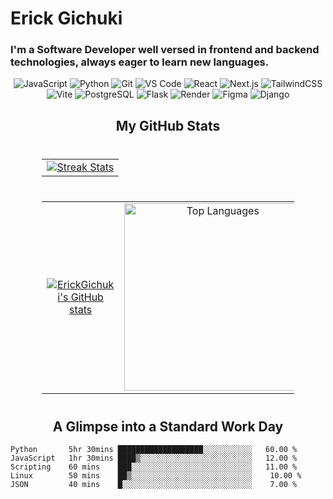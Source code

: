 <h1>Erick Gichuki</h1>
<h3>I'm a Software Developer well versed in frontend and backend technologies, always eager to learn new languages.</h3> 
<p align="left">
  <div align="center">
    <img src="https://img.shields.io/badge/JavaScript-F7DF1E?style=for-the-badge&logo=javascript&logoColor=white" alt="JavaScript" />
    <img src="https://img.shields.io/badge/Python-3776AB?style=for-the-badge&logo=python&logoColor=white" alt="Python" />
    <img src="https://img.shields.io/badge/Git-F05032?style=for-the-badge&logo=git&logoColor=white" alt="Git" />
    <img src="https://img.shields.io/badge/VS_Code-007ACC?style=for-the-badge&logo=visual-studio-code&logoColor=white" alt="VS Code" />
    <img src="https://img.shields.io/badge/React-61DAFB?style=for-the-badge&logo=react&logoColor=white" alt="React" />
    <img src="https://img.shields.io/badge/Next.js-000000?style=for-the-badge&logo=next.js&logoColor=white" alt="Next.js" />
    <img src="https://img.shields.io/badge/Tailwind_CSS-38B2AC?style=for-the-badge&logo=tailwind-css&logoColor=white" alt="TailwindCSS" />
    <img src="https://img.shields.io/badge/Vite-646CFF?style=for-the-badge&logo=vite&logoColor=white" alt="Vite" />
    <img src="https://img.shields.io/badge/PostgreSQL-336791?style=for-the-badge&logo=postgresql&logoColor=white" alt="PostgreSQL" />
    <img src="https://img.shields.io/badge/Flask-000000?style=for-the-badge&logo=flask&logoColor=white" alt="Flask" />
    <img src="https://img.shields.io/badge/Render-46E3B7?style=for-the-badge&logo=render&logoColor=white" alt="Render" />
    <img src="https://img.shields.io/badge/Figma-F24E1E?style=for-the-badge&logo=figma&logoColor=white" alt="Figma" />
    <img src="https://img.shields.io/badge/Django-092E20?style=for-the-badge&logo=django&logoColor=white" alt="Django" />
  </div>
</p>

<h2 align="center">My GitHub Stats</h2>

<div align="center" style="margin: 40px auto; width: 80%;">
  <table style="border-collapse: collapse; width: 100%;">
    <tr>
      <td style="text-align: center; border: none;">
        <a href="http://www.github.com/ErickGichuki">
          <img src="https://github-readme-streak-stats.herokuapp.com/?user=ErickGichuki&stroke=ffffff&background=1c1917&ring=0891b2&fire=0891b2&currStreakNum=ffffff&currStreakLabel=0891b2&sideNums=ffffff&sideLabels=ffffff&dates=ffffff&hide_border=true" alt="Streak Stats" />
        </a>
      </td>
    </tr>
  </table>
</div>

<div align="center">
  <table style="margin: 40px auto; width: 80%; border-collapse: collapse;">
    <tr>
      <td style="text-align: center; border: none;">
        <a href="http://www.github.com/ErickGichuki">
          <img src="https://github-readme-stats.vercel.app/api?username=ErickGichuki&show_icons=true&count_private=true&title_color=0891b2&text_color=ffffff&icon_color=0891b2&bg_color=1c1917&hide_border=true" alt="ErickGichuki's GitHub stats" />
        </a>
      </td>
      <td style="text-align: center; border: none;">
        <a href="https://github.com/ErickGichuki">
          <img src="https://github-readme-stats.vercel.app/api/top-langs/?username=ErickGichuki&langs_count=10&title_color=0891b2&text_color=ffffff&icon_color=0891b2&bg_color=1c1917&hide_border=true&locale=en&custom_title=Top%20Languages" alt="Top Languages" width="300" />
        </a>
      </td>
    </tr>
  </table>
</div>

<h2 align="center">A Glimpse into a Standard Work Day</h2>

```
Python       5hr 30mins ███████████████████░░░░░░░░░░░   60.00 %
JavaScript   1hr 30mins ████▒░░░░░░░░░░░░░░░░░░░░░░░░░   12.00 %
Scripting    60 mins    ███░░░░░░░░░░░░░░░░░░░░░░░░░░░   11.00 %
Linux        50 mins    ██▒░░░░░░░░░░░░░░░░░░░░░░░░░░░    10.00 %
JSON         40 mins    █░░░░░░░░░░░░░░░░░░░░░░░░░░░░░    7.00 %
```
